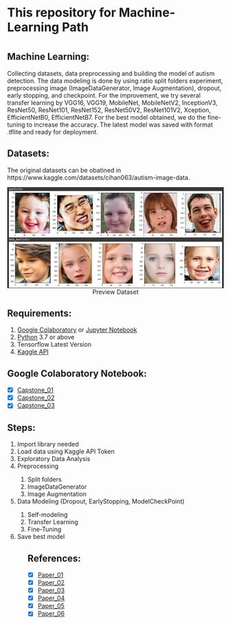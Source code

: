 <h1>This repository for Machine-Learning Path<h1>

<h2>Machine Learning:</h2>
Collecting datasets, data preprocessing and building the model of autism detection. The data modeling is done by using ratio split folders experiment, preprocessing image (ImageDataGenerator, Image Augmentation), dropout, early stopping, and checkpoint. For the improvement, we try several transfer learning by VGG16, VGG19, MobileNet, MobileNetV2, InceptionV3, ResNet50, ResNet101, ResNet152, ResNet50V2, ResNet101V2, Xception, EfficientNetB0, EfficientNetB7. For the best model obtained, we do the fine-tuning to increase the accuracy. The latest model was saved with format .tflite and ready for deployment.
 
<h2>Datasets:</h2>
<p>The original datasets can be obatined in https://www.kaggle.com/datasets/cihan063/autism-image-data.<br>
<p align="center">
  <img align="center" src="data.png"</img>
<br>
Preview Dataset
</p> 
 
<h2>Requirements:</h2>
 
1. [Google Colaboratory](https://colab.research.google.com/) or [Jupyter Notebook](https://test-jupyter.readthedocs.io/en/latest/install.html)
2. [Python](https://www.python.org/downloads/) 3.7 or above
3. Tensorflow Latest Version
4. [Kaggle API](https://github.com/Kaggle/kaggle-api#api-credentials)
 

<h2>Google Colaboratory Notebook:</h2>
 
- [x] [Capstone_01](https://github.com/rafiechautie/Autism-detector-for-children/blob/main/Machine-Learning/Capstone.ipynb)
- [x] [Capstone_02](https://github.com/rafiechautie/Autism-detector-for-children/blob/main/Machine-Learning/Capstone_Rev.ipynb)
- [x] [Capstone_03](https://github.com/rafiechautie/Autism-detector-for-children/blob/main/Machine-Learning/Capstone_Rev2.ipynb)
 
<h2>Steps:</h2>
 <ol>
  <li>Import library needed</li>
  <li>Load data using Kaggle API Token</li>
  <li>Exploratory Data Analysis</li>
  <li>Preprocessing</li>
    <ol>
      <li>Split folders</li>
      <li>ImageDataGenerator</li>
      <li>Image Augmentation</li>
    </ol>
  </li>
  <li>Data Modeling (Dropout, EarlyStopping, ModelCheckPoint)</li>
    <ol>
      <li>Self-modeling</li>
      <li>Transfer Learning</li>
      <li>Fine-Tuning</li>
    </ol>
  </1i>
  <li>Save best model</li>
 <ol>
 
<h2>References:</h2>
  
- [x] [Paper_01](https://www.mdpi.com/2076-3425/11/11/1446/htm)
- [x] [Paper_02](https://www.mdpi.com/2076-3425/12/1/94/htm)
- [x] [Paper_03](https://www.frontiersin.org/articles/10.3389/fncom.2021.789998/full)
- [x] [Paper_04](https://ieeexplore.ieee.org/document/9397020)
- [x] [Paper_05](https://www.hindawi.com/journals/cin/2022/8709145/)
- [x] [Paper_06](https://www.hindawi.com/journals/cmmm/2022/3941049/)
